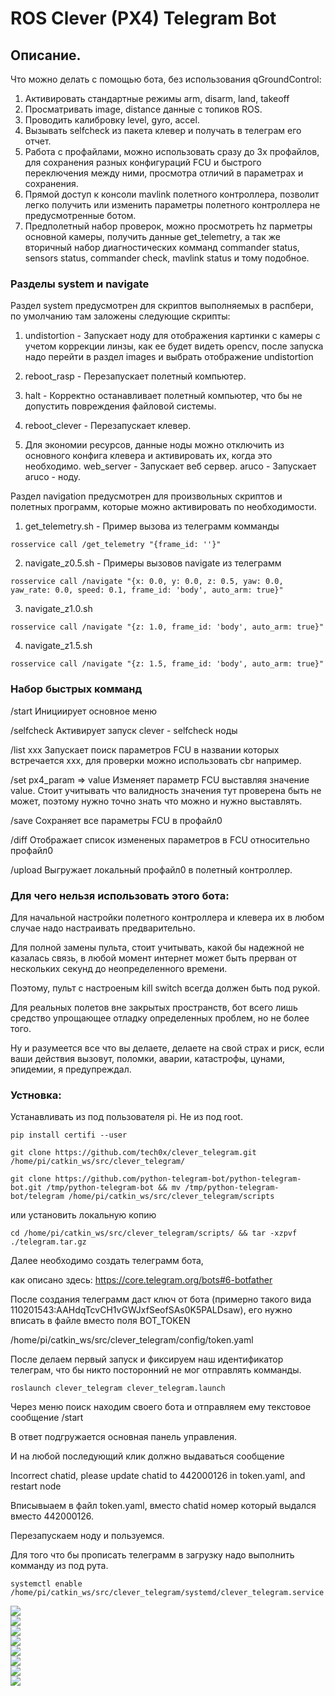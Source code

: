 # ROS Clever (PX4) Telegram Bot

## Описание.
Что можно делать с помощью бота, без использования qGroundControl:
1. Активировать стандартные режимы arm, disarm, land, takeoff
2. Просматривать image, distance данные с топиков ROS.
3. Проводить калибровку level, gyro, accel.
4. Вызывать selfcheck из пакета клевер и получать в телеграм его отчет.
5. Работа с профайлами, можно использовать сразу до 3х профайлов, для сохранения разных конфигураций FCU и быстрого переключения между ними, просмотра отличий в параметрах и сохранения.
6. Прямой доступ к консоли mavlink полетного контроллера, позволит легко получить или изменить параметры полетного контроллера не предусмотренные ботом.
7. Предполетный набор проверок, можно просмотреть hz парметры основной камеры, получить данные get_telemetry, а так же вторичный набор диагностических комманд commander status, sensors status, commander check, mavlink status и тому подобное.

### Разделы system и navigate 

Раздел system предусмотрен для скриптов выполняемых в распбери, по умолчанию там заложены следующие скрипты:

1. undistortion - Запускает ноду для отображения картинки с камеры с учетом коррекции линзы, как ее будет видеть opencv, после запуска надо перейти в раздел images и выбрать отображение undistortion

2. reboot_rasp - Перезапускает полетный компьютер.

3. halt - Корректно останавливает полетный компьютер, что бы не допустить повреждения файловой системы.

4. reboot_clever - Перезапускает клевер.

5. Для экономии ресурсов, данные ноды можно отключить из основного конфига клевера и активировать их, когда это необходимо.
web_server - Запускает веб сервер.
aruco - Запускает aruco - ноду.


Раздел navigation предусмотрен для произвольных скриптов и полетных программ, которые можно активировать по необходимости.

1. get_telemetry.sh - Пример вызова из телеграмм комманды

```
rosservice call /get_telemetry "{frame_id: ''}"
```

2. navigate_z0.5.sh -  Примеры вызовов navigate из телеграмм

```
rosservice call /navigate "{x: 0.0, y: 0.0, z: 0.5, yaw: 0.0, yaw_rate: 0.0, speed: 0.1, frame_id: 'body', auto_arm: true}"
```

3. navigate_z1.0.sh

```
rosservice call /navigate "{z: 1.0, frame_id: 'body', auto_arm: true}"
```

4. navigate_z1.5.sh

```
rosservice call /navigate "{z: 1.5, frame_id: 'body', auto_arm: true}"
```


### Набор быстрых комманд

/start                    Инициирует основное меню

/selfcheck                Активирует запуск clever - selfcheck ноды

/list xxx                 Запускает поиск параметров FCU в названии которых встречается ххх, для проверки можно использовать cbr например.

/set px4_param => value   Изменяет параметр FCU выставляя значение value. Стоит учитывать что валидность значения тут проверена быть не может, поэтому нужно точно знать что можно и нужно выставлять.

/save                     Сохраняет все параметры FCU в профайл0 

/diff                     Отображает список измененых параметров в FCU относительно профайл0

/upload                   Выгружает локальный профайл0 в полетный контроллер.

### Для чего нельзя использовать этого бота:

Для начальной настройки полетного контроллера и клевера их в любом случае надо настраивать предварительно.

Для полной замены пульта, стоит учитывать, какой бы надежной не казалась связь, в любой момент интернет может быть прерван от нескольких секунд до неопределенного времени.

Поэтому, пульт с настроеным kill switch всегда должен быть под рукой.

Для реальных полетов вне закрытых пространств, бот всего лишь средство упрощающее отладку определенных проблем, но не более того.

Ну и разумеется все что вы делаете, делаете на свой страх и риск, если ваши действия вызовут, поломки, аварии, катастрофы, цунами, эпидемии, я предупреждал.

### Устновка:

Устанавливать из под пользователя pi. Не из под root.

```
pip install certifi --user
```

```
git clone https://github.com/tech0x/clever_telegram.git /home/pi/catkin_ws/src/clever_telegram/
```
    
```
git clone https://github.com/python-telegram-bot/python-telegram-bot.git /tmp/python-telegram-bot && mv /tmp/python-telegram-bot/telegram /home/pi/catkin_ws/src/clever_telegram/scripts
```

или установить локальную копию
    
```
cd /home/pi/catkin_ws/src/clever_telegram/scripts/ && tar -xzpvf ./telegram.tar.gz 
```

Далее необходимо создать телеграмм бота, 

как описано здесь: https://core.telegram.org/bots#6-botfather
    
После создания телеграмм даст ключ от бота (примерно такого вида 110201543:AAHdqTcvCH1vGWJxfSeofSAs0K5PALDsaw), его нужно вписать в файле вместо поля BOT_TOKEN

/home/pi/catkin_ws/src/clever_telegram/config/token.yaml

После делаем первый запуск и фиксируем наш идентификатор телеграм, что бы никто посторонний не мог отправлять комманды.

```
roslaunch clever_telegram clever_telegram.launch
```
    
Через меню поиск находим своего бота и отправляем ему текстовое сообщение /start
    
В ответ подгружается основная панель управления.
    
И на любой последующий клик должно выдаваться сообщение 
    
Incorrect chatid, please update chatid to 442000126 in token.yaml, and restart node
    
Вписывыаем в файл token.yaml, вместо chatid номер который выдался вместо 442000126.
    
Перезапускаем ноду и пользуемся.

Для того что бы прописать телеграмм в загрузку надо выполнить комманду из под рута.

```
systemctl enable /home/pi/catkin_ws/src/clever_telegram/systemd/clever_telegram.service 
```

<img src="https://raw.githubusercontent.com/tech0x/clever_telegram/master/images/undistortion.png?raw=true"/><br>
<img src="https://raw.githubusercontent.com/tech0x/clever_telegram/master/images/calibrate.png?raw=true"/><br>
<img src="https://raw.githubusercontent.com/tech0x/clever_telegram/master/images/get_telemetry.png?raw=true"/><br>
<img src="https://raw.githubusercontent.com/tech0x/clever_telegram/master/images/list_filter.png?raw=true"/><br>
<img src="https://raw.githubusercontent.com/tech0x/clever_telegram/master/images/profiles.png?raw=true"/><br>
<img src="https://raw.githubusercontent.com/tech0x/clever_telegram/master/images/range.png?raw=true"/><br>
<img src="https://raw.githubusercontent.com/tech0x/clever_telegram/master/images/set_value.png?raw=true"/><br>
<img src="https://raw.githubusercontent.com/tech0x/clever_telegram/master/images/main_menu.png?raw=true"/><br>

<br>
<br>
